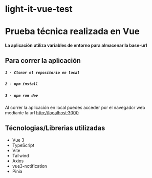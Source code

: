 # light-it-vue-test

# Prueba técnica realizada en Vue
#### La aplicación utiliza variables de entorno para almacenar la base-url

## Para correr la aplicación
##### `1 - Clonar el repositorio en local`
##### `2 - npm install`
##### `3 - npm run dev`

Al correr la aplicación en local puedes acceder por el navegador web mediante la url
[http://localhost:3000](http://localhost:3000)

## Técnologias/Librerias utilizadas
- Vue 3
- TypeScript
- Vite
- Tailwind
- Axios
- vue3-notification
- Pinia
